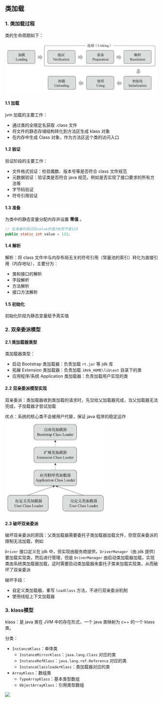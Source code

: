 ## 类加载

### 1. 类加载过程

类的生命周期如下：

<img src="img/类的生命周期.png">

#### 1.1 加载

jvm 加载的主要工作：

- 通过类的全限定名获取 .class 文件
- 将文件的静态存储结构转化到方法区生成 klass 对象
- 在内存中生成 Class 对象，作为方法区这个类的访问入口

#### 1.2 验证

验证阶段的主要工作：

- 文件格式验证：检验魔数、版本号等是否符合 class 文件规范
- 元数据验证：验证类是否符合 java 规范，例如是否实现了接口要求的所有方法等
- 字节码验证
- 符号引用验证

#### 1.3 准备

为类中的静态变量分配内存并设置 **零值** 。

``` java
// 在准备阶段过后value的值为0而不是123
public static int value = 123;
```

#### 1.4 解析

解析：将 class 文件中与内存布局无关的符号引用（常量池的索引）转化为直接引用（内存地址），主要分为：

- 类和接口的解析
- 字段解析
- 方法解析
- 接口方法解析

#### 1.5 初始化

初始化阶段为静态变量赋予真实值



### 2. 双亲委派模型

#### 2.1 类加载器类型

类加载器类型：

- 启动 Bootstrap 类加载器：负责加载 `rt.jar` 等 jdk 库
- 拓展 Extension 类加载器：负责加载 `JAVA_HOME\lib\ext` 目录下的类
- 应用程序/系统 Application 类加载器：负责加载用户实现的类

#### 2.2 双亲委派模型实现

双亲委派：类加载器收到类加载的请求时，先交给父加载器完成，当父加载器无法完成，子加载器才尝试加载

优点：系统的核心类不会被用户代替，保证 java 程序的稳定运作

<img src="img/双亲委派模型.png" style="zoom:40%">

#### 2.3 破坏双亲委派

破坏双亲委派的原因：父类加载器需要委托子类加载器加载文件，但受双亲委派的限制无法加载，例如

`Driver` 接口定义在 jdk 中，但实现由服务商提供，`DriverManager`（由 jdk 提供）要加载实现类，然后进行管理，但是 `DriverManager` 由启动类加载器加载，实现类由系统类加载器加载，这时需要启动类加载器来委托子类来加载实现类，从而破坏了双亲委派

破坏手段：

- 自定义类加载器，重写 `loadClass` 方法，不进行双亲委派机制
- 使用线程上下文加载器



### 3. klass模型

klass：是 java 类在 JVM 中的存在形式，一个 java 类映射为 c++ 的一个 klass 类。

分类：

- `InstanceKlass`：单体类
  - `InstanceMirrorKlass`：`java.lang.Class` 对应的类
  - `InstanceRefKlass`：`java.lang.ref.Reference` 对应的类
  - `InstanceClassloaderKlass`：类加载器对应的类
- `ArrayKlass`：数组类
  - `TypeArrayKlass`：基本类型数组
  - `ObjectArrayKlass`：引用类型数组



<img src="img/类加载.svg">